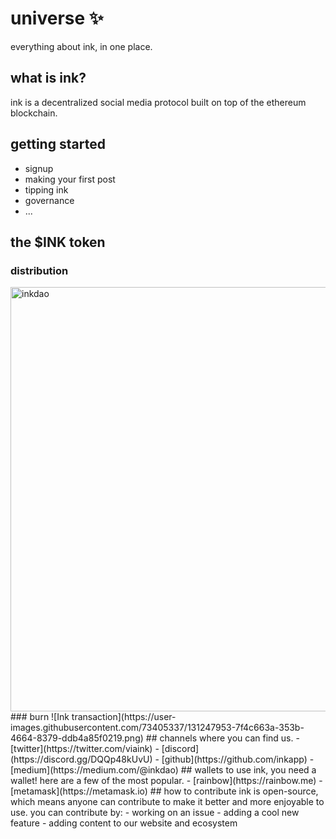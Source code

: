 # universe ✨
everything about ink, in one place.
## what is ink?
ink is a decentralized social media protocol built on top of the ethereum blockchain.
## getting started
- signup 
- making your first post
- tipping ink
- governance
- ...

## the $INK token
### distribution
<img width="679" alt="inkdao" src="https://user-images.githubusercontent.com/73405337/131247936-51eda80a-3e65-46a8-ab6f-0ee13c59d16c.png">
### burn
![Ink transaction](https://user-images.githubusercontent.com/73405337/131247953-7f4c663a-353b-4664-8379-ddb4a85f0219.png)
## channels
where you can find us.
- [twitter](https://twitter.com/viaink)
- [discord](https://discord.gg/DQQp48kUvU)
- [github](https://github.com/inkapp)
- [medium](https://medium.com/@inkdao)
## wallets
to use ink, you need a wallet! here are a few of the most popular.
- [rainbow](https://rainbow.me)
- [metamask](https://metamask.io)
## how to contribute
ink is open-source, which means anyone can contribute to make it better and more enjoyable to use.
you can contribute by:
- working on an issue 
- adding a cool new feature
- adding content to our website and ecosystem




